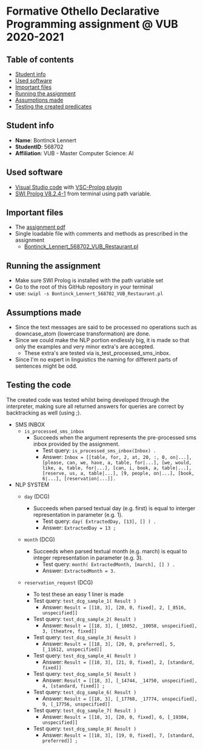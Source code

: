 # Formative Othello Declarative Programming assignment @ VUB 2020-2021 

## Table of contents
- [Student info](#student-info)
- [Used software](#used-software)
- [Important files](#important-files)
- [Running the assignment](#running-the-assignment)
- [Assumptions made](#assumptions-made)
- [Testing the created predicates](#testing-the-created-predicates)

## Student info
- **Name**: Bontinck Lennert
- **StudentID**: 568702
- **Affiliation**: VUB - Master Computer Science: AI

## Used software
- [Visual Studio code](https://code.visualstudio.com/Download) with [VSC-Prolog plugin](https://marketplace.visualstudio.com/items?itemName=arthurwang.vsc-prolog)
- [SWI Prolog V8.2.4-1](https://www.swi-prolog.org/download/stable) from terminal using path variable.

## Important files
- The [assignment pdf](assignment.pdf)
- Single loadable file with comments and methods as prescribed in the assignment
   - [Bontinck_Lennert_568702_VUB_Restaurant.pl](Bontinck_Lennert_568702_VUB_Restaurant.pl)

## Running the assignment
- Make sure SWI Prolog is installed with the path variable set
- Go to the root of this GitHub repository in your terminal
- use:  ```swipl -s Bontinck_Lennert_568702_VUB_Restaurant.pl```

## Assumptions made
   - Since the text messages are said to be processed no operations such as downcase_atom (lowercase transformation) are done.
   - Since we could make the NLP portion endlessly big, it is made so that only the examples and very minor extra's are accepted.
      - These extra's are tested via is_test_processed_sms_inbox.
   - Since I'm no expert in linguistics the naming for different parts of sentences might be odd.

## Testing the code

The created code was tested whilst being developed through the interpreter, making sure all returned answers for queries are correct by backtracking as well (using ;).

- SMS INBOX
   - ```is_processed_sms_inbox```
      - Succeeds when the argument represents the pre-processed sms inbox provided by the assignment.
         - Test query: ```is_processed_sms_inbox(Inbox) .```
         - Answer: ```Inbox = [[table, for, 2, at, 20, :, 0, on|...], [please, can, we, have, a, table, for|...], [we, would, like, a, table, for|...], [can, i, book, a, table|...], [reserve, us, a, table|...], [9, people, on|...], [book, 6|...], [reservation|...]].```
- NLP SYSTEM
   -  ```day``` (DCG)
      - Succeeds when parsed textual day (e.g. first) is equal to interger representation in parameter (e.g. 1).
         - Test query: ```day( ExtractedDay, [13], [] ) .```
         - Answer: ```ExtractedDay = 13 ;```
   
   - ```month``` (DCG)
      - Succeeds when parsed textual month (e.g. march) is equal to integer representation in parameter (e.g. 3).
         - Test query: ```month( ExtractedMonth, [march], [] ) .```
         - Answer: ```ExtractedMonth = 3.```
  
   - ```reservation_request``` (DCG)
      - To test these an easy 1 liner is made
      - Test query: ```test_dcg_sample_1( Result )```
         - Answer: ```Result = [[18, 3], [20, 0, fixed], 2, [_8516, unspecified]]```
      - Test query: ```test_dcg_sample_2( Result )```
         - Answer: ```Result = [[18, 3], [_10052, _10058, unspecified], 3, [theatre, fixed]]```
      - Test query: ```test_dcg_sample_3( Result )```
         - Answer: ```Result = [[18, 3], [20, 0, preferred], 5, [_11612, unspecified]]```
      - Test query: ```test_dcg_sample_4( Result )```
         - Answer: ```Result = [[18, 3], [21, 0, fixed], 2, [standard, fixed]]```
      - Test query: ```test_dcg_sample_5( Result )```
         - Answer: ```Result = [[18, 3], [_14744, _14750, unspecified], 4, [standard, fixed]] ;```
      - Test query: ```test_dcg_sample_6( Result )```
         - Answer: ```Result = [[18, 3], [_17768, _17774, unspecified], 9, [_17756, unspecified]]```
      - Test query: ```test_dcg_sample_7( Result )```
         - Answer: ```Result = [[18, 3], [20, 0, fixed], 6, [_19304, unspecified]]```
      - Test query: ```test_dcg_sample_8( Result )```
         - Answer: ```Result = [[18, 3], [19, 0, fixed], 7, [standard, preferred]] ;```

